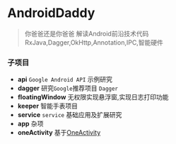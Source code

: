 # AndroidDaddy
> 你爸爸还是你爸爸  解读Android前沿技术代码RxJava,Dagger,OkHttp,Annotation,IPC,智能硬件

### 子项目
- **api** `Google Android API` 示例研究
- **dagger** 研究`Google`推荐项目 `Dagger`
- **floatingWindow** 无权限实现悬浮窗,实现日志打印功能
- **keeper** 智能手表项目
- **service** `service` 基础应用及扩展研究
- **app**  杂项
- **oneActivity** 基于[OneActivity](https://github.com/Pluckypan/OneActivity)
